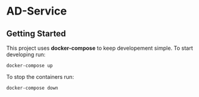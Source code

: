 # **AD-Service**

## Getting Started
This project uses **docker-compose** to keep developement simple. To start developing run:
~~~~
docker-compose up
~~~~ 
To stop the containers run:
~~~~
docker-compose down
~~~~